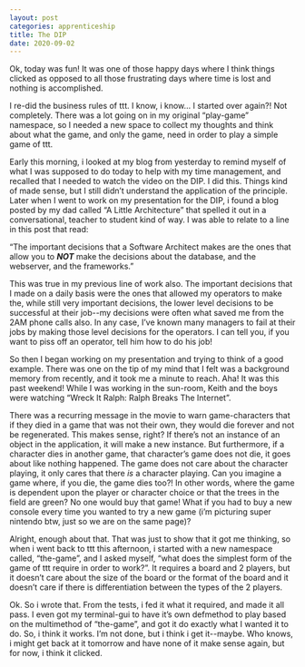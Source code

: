 ```yaml
---
layout: post 
categories: apprenticeship
title: The DIP
date: 2020-09-02
---
```


Ok, today was fun!  It was one of those happy days where I think things clicked as opposed to all those frustrating days where time is lost and nothing is accomplished.  

I re-did the business rules of ttt.  I know, i know… I started over again?!  Not completely.  There was a lot going on in my original “play-game” namespace, so I needed a new space to collect my thoughts and think about what the game, and only the game, need in order to play a simple game of ttt.  

Early this morning, i looked at my blog from yesterday to remind myself of what I was supposed to do today to help with my time management, and recalled that I needed to watch the video on the DIP.  I did this.  Things kind of made sense, but I still didn’t understand the application of the principle.  Later when I went to work on my presentation for the DIP, i found a blog posted by my dad called “A Little Architecture” that spelled it out in a conversational, teacher to student kind of way.  I was able to relate to a line in this post that read:

“The important decisions that a Software Architect makes are the ones that allow you to ***NOT*** make the decisions about the database, and the webserver, and the frameworks.”

This was true in my previous line of work also.  The important decisions that I made on a daily basis were the ones that allowed my operators to make the, while still very important decisions, the lower level decisions to be successful at their job--my decisions were often what saved me from the 2AM phone calls also.  In any case, I’ve known many managers to fail at their jobs by making those level decisions for the operators.  I can tell you, if you want to piss off an operator, tell him how to do his job!

So then I began working on my presentation and trying to think of a good example.  There was one on the tip of my mind that I felt was a background memory from recently, and it took me a minute to reach.  Aha!  It was this past weekend!  While I was working in the sun-room, Keith and the boys were watching “Wreck It Ralph: Ralph Breaks The Internet”.  

There was a recurring message in the movie to warn game-characters that if they died in a game that was not their own, they would die forever and not be regenerated.  This makes sense, right?  If there’s not an instance of an object in the application, it will make a new instance.  But furthermore, if a character dies in another game, that character’s game does not die, it goes about like nothing happened.  The game does not care about the character playing, it only cares that there *is* a character playing.  Can you imagine a game where, if you die, the game dies too?!  In other words, where the game is dependent upon the player or character choice or that the trees in the field are green? No one would buy that game!  What if you had to buy a new console every time you wanted to try a new game (i’m picturing super nintendo btw, just so we are on the same page)? 

Alright, enough about that.  That was just to show that it got me thinking, so when i went back to ttt this afternoon, i started with a new namespace called, “the-game”, and I asked myself, “what does the simplest form of the game of ttt require in order to work?”.  It requires a board and 2 players, but it doesn’t care about the size of the board or the format of the board and it doesn’t care if there is differentiation between the types of the 2 players.

Ok.  So i wrote that.  From the tests, i fed it what it required, and made it all pass.  I even got my terminal-gui to have it’s own defmethod to play based on the multimethod of “the-game”, and got it do exactly what I wanted it to do.  So, i think it works.  I’m not done, but i think i get it--maybe.  Who knows, i might get back at it tomorrow and have none of it make sense again, but for now, i think it clicked.


